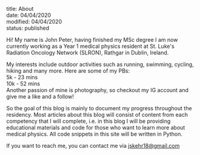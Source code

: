 title: About    
date: 04/04/2020    
modified: 04/04/2020    
status: published    

Hi! My name is John Peter, having finished my MSc degree I am now currently working as a Year 1 medical physics resident
at St. Luke's Radiation Oncology Network (SLRON), Rathgar in Dublin, Ireland.

My interests include outdoor activities such as
running, swimming, cycling, hiking and many more. Here are some of my PBs:  
5k - 23 mins    
10k - 52 mins   
Another passion of mine is photography, so checkout my IG account and give me a like and a follow!

So the goal of this blog is mainly to document my progress throughout the residency. Most articles about this blog will consist of content from each competency that I will complete, i.e. in this blog I will be providing educational materials and code for those who want to learn more about medical physics. All code snippets in this site will be written in Python.

If you want to reach me, you can contact me via jskehr18@gmail.com

